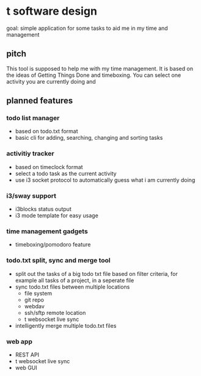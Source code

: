 # t software design

goal: simple application for some tasks to aid me in my time and management

## pitch

This tool is supposed to help me with my time management. It is based on the ideas of Getting Things Done and timeboxing. You can select one activity you are currently doing and

## planned features

### todo list manager

- based on todo.txt format
- basic cli for adding, searching, changing and sorting tasks

### activitiy tracker

- based on timeclock format
- select a todo task as the current activity
- use i3 socket protocol to automatically guess what i am currently doing

### i3/sway support

- i3blocks status output
- i3 mode template for easy usage

### time management gadgets

- timeboxing/pomodoro feature

### todo.txt split, sync and merge tool

- split out the tasks of a big todo txt file based on filter criteria, for example all tasks of a project, in a seperate file
- sync todo.txt files between multiple locations
  - file system
  - git repo
  - webdav
  - ssh/sftp remote location
  - t websocket live sync
- intelligently merge multiple todo.txt files

### web app

- REST API
- t websocket live sync
- web GUI
